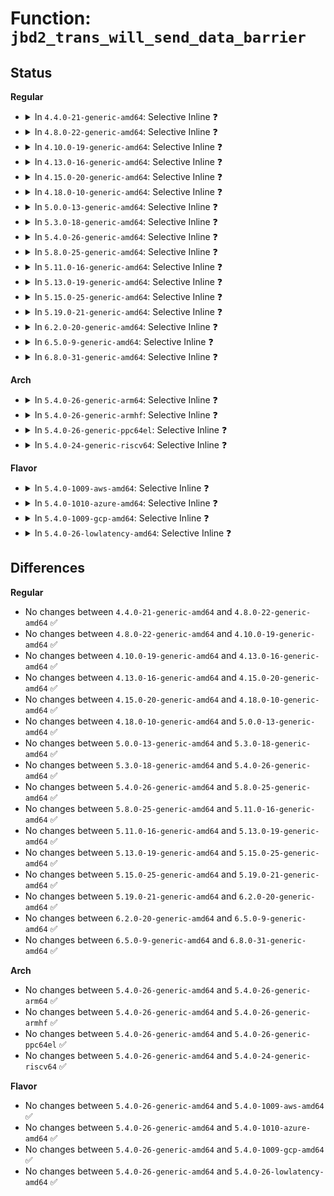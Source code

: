 # Function: <code>jbd2_trans_will_send_data_barrier</code>

## Status
<b>Regular</b>
<ul>
<li>
<details>
<summary>In <code>4.4.0-21-generic-amd64</code>: Selective Inline ❓</summary>

```c
int jbd2_trans_will_send_data_barrier(journal_t * journal, tid_t tid)
```

```json
{
  "name": "jbd2_trans_will_send_data_barrier",
  "collision_type": "Unique Global",
  "inline_type": "Selective",
  "funcs": [
    {
      "addr": 18446744071581921968,
      "name": "jbd2_trans_will_send_data_barrier",
      "external": true,
      "loc": "fs/jbd2/journal.c:650",
      "file": "fs/jbd2/journal.c",
      "inline": "not declared, inlined",
      "caller_inline": [],
      "caller_func": [
        "fs/ext4/fsync.c:ext4_sync_file",
        "fs/ext4/super.c:ext4_sync_fs"
      ]
    }
  ],
  "symbols": [
    {
      "addr": 18446744071581921968,
      "name": "jbd2_trans_will_send_data_barrier",
      "section": ".text",
      "bind": "STB_GLOBAL",
      "size": 131
    }
  ]
}
```
</details>
</li>
<li>
<details>
<summary>In <code>4.8.0-22-generic-amd64</code>: Selective Inline ❓</summary>

```c
int jbd2_trans_will_send_data_barrier(journal_t * journal, tid_t tid)
```

```json
{
  "name": "jbd2_trans_will_send_data_barrier",
  "collision_type": "Unique Global",
  "inline_type": "Selective",
  "funcs": [
    {
      "addr": 18446744071582111760,
      "name": "jbd2_trans_will_send_data_barrier",
      "external": true,
      "loc": "fs/jbd2/journal.c:651",
      "file": "fs/jbd2/journal.c",
      "inline": "not declared, inlined",
      "caller_inline": [],
      "caller_func": [
        "fs/ext4/fsync.c:ext4_sync_file",
        "fs/ext4/super.c:ext4_sync_fs"
      ]
    }
  ],
  "symbols": [
    {
      "addr": 18446744071582111760,
      "name": "jbd2_trans_will_send_data_barrier",
      "section": ".text",
      "bind": "STB_GLOBAL",
      "size": 151
    }
  ]
}
```
</details>
</li>
<li>
<details>
<summary>In <code>4.10.0-19-generic-amd64</code>: Selective Inline ❓</summary>

```c
int jbd2_trans_will_send_data_barrier(journal_t * journal, tid_t tid)
```

```json
{
  "name": "jbd2_trans_will_send_data_barrier",
  "collision_type": "Unique Global",
  "inline_type": "Selective",
  "funcs": [
    {
      "addr": 18446744071582201744,
      "name": "jbd2_trans_will_send_data_barrier",
      "external": true,
      "loc": "fs/jbd2/journal.c:651",
      "file": "fs/jbd2/journal.c",
      "inline": "not declared, inlined",
      "caller_inline": [],
      "caller_func": [
        "fs/ext4/fsync.c:ext4_sync_file",
        "fs/ext4/super.c:ext4_sync_fs"
      ]
    }
  ],
  "symbols": [
    {
      "addr": 18446744071582201744,
      "name": "jbd2_trans_will_send_data_barrier",
      "section": ".text",
      "bind": "STB_GLOBAL",
      "size": 151
    }
  ]
}
```
</details>
</li>
<li>
<details>
<summary>In <code>4.13.0-16-generic-amd64</code>: Selective Inline ❓</summary>

```c
int jbd2_trans_will_send_data_barrier(journal_t * journal, tid_t tid)
```

```json
{
  "name": "jbd2_trans_will_send_data_barrier",
  "collision_type": "Unique Global",
  "inline_type": "Selective",
  "funcs": [
    {
      "addr": 18446744071582287168,
      "name": "jbd2_trans_will_send_data_barrier",
      "external": true,
      "loc": "fs/jbd2/journal.c:660",
      "file": "fs/jbd2/journal.c",
      "inline": "not declared, inlined",
      "caller_inline": [],
      "caller_func": [
        "fs/ext4/fsync.c:ext4_sync_file",
        "fs/ext4/super.c:ext4_sync_fs"
      ]
    }
  ],
  "symbols": [
    {
      "addr": 18446744071582287168,
      "name": "jbd2_trans_will_send_data_barrier",
      "section": ".text",
      "bind": "STB_GLOBAL",
      "size": 142
    }
  ]
}
```
</details>
</li>
<li>
<details>
<summary>In <code>4.15.0-20-generic-amd64</code>: Selective Inline ❓</summary>

```c
int jbd2_trans_will_send_data_barrier(journal_t * journal, tid_t tid)
```

```json
{
  "name": "jbd2_trans_will_send_data_barrier",
  "collision_type": "Unique Global",
  "inline_type": "Selective",
  "funcs": [
    {
      "addr": 18446744071582436240,
      "name": "jbd2_trans_will_send_data_barrier",
      "external": true,
      "loc": "fs/jbd2/journal.c:659",
      "file": "fs/jbd2/journal.c",
      "inline": "not declared, inlined",
      "caller_inline": [],
      "caller_func": [
        "fs/ext4/fsync.c:ext4_sync_file",
        "fs/ext4/super.c:ext4_sync_fs"
      ]
    }
  ],
  "symbols": [
    {
      "addr": 18446744071582436240,
      "name": "jbd2_trans_will_send_data_barrier",
      "section": ".text",
      "bind": "STB_GLOBAL",
      "size": 142
    }
  ]
}
```
</details>
</li>
<li>
<details>
<summary>In <code>4.18.0-10-generic-amd64</code>: Selective Inline ❓</summary>

```c
int jbd2_trans_will_send_data_barrier(journal_t * journal, tid_t tid)
```

```json
{
  "name": "jbd2_trans_will_send_data_barrier",
  "collision_type": "Unique Global",
  "inline_type": "Selective",
  "funcs": [
    {
      "addr": 18446744071582626432,
      "name": "jbd2_trans_will_send_data_barrier",
      "external": true,
      "loc": "fs/jbd2/journal.c:656",
      "file": "fs/jbd2/journal.c",
      "inline": "not declared, inlined",
      "caller_inline": [],
      "caller_func": [
        "fs/ext4/fsync.c:ext4_sync_file",
        "fs/ext4/super.c:ext4_sync_fs"
      ]
    }
  ],
  "symbols": [
    {
      "addr": 18446744071582626432,
      "name": "jbd2_trans_will_send_data_barrier",
      "section": ".text",
      "bind": "STB_GLOBAL",
      "size": 149
    }
  ]
}
```
</details>
</li>
<li>
<details>
<summary>In <code>5.0.0-13-generic-amd64</code>: Selective Inline ❓</summary>

```c
int jbd2_trans_will_send_data_barrier(journal_t * journal, tid_t tid)
```

```json
{
  "name": "jbd2_trans_will_send_data_barrier",
  "collision_type": "Unique Global",
  "inline_type": "Selective",
  "funcs": [
    {
      "addr": 18446744071582728176,
      "name": "jbd2_trans_will_send_data_barrier",
      "external": true,
      "loc": "fs/jbd2/journal.c:656",
      "file": "fs/jbd2/journal.c",
      "inline": "not declared, inlined",
      "caller_inline": [],
      "caller_func": [
        "fs/ext4/fsync.c:ext4_sync_file",
        "fs/ext4/super.c:ext4_sync_fs"
      ]
    }
  ],
  "symbols": [
    {
      "addr": 18446744071582728176,
      "name": "jbd2_trans_will_send_data_barrier",
      "section": ".text",
      "bind": "STB_GLOBAL",
      "size": 149
    }
  ]
}
```
</details>
</li>
<li>
<details>
<summary>In <code>5.3.0-18-generic-amd64</code>: Selective Inline ❓</summary>

```c
int jbd2_trans_will_send_data_barrier(journal_t * journal, tid_t tid)
```

```json
{
  "name": "jbd2_trans_will_send_data_barrier",
  "collision_type": "Unique Global",
  "inline_type": "Selective",
  "funcs": [
    {
      "addr": 18446744071582901760,
      "name": "jbd2_trans_will_send_data_barrier",
      "external": true,
      "loc": "fs/jbd2/journal.c:639",
      "file": "fs/jbd2/journal.c",
      "inline": "not declared, inlined",
      "caller_inline": [],
      "caller_func": [
        "fs/ext4/fsync.c:ext4_sync_file",
        "fs/ext4/super.c:ext4_sync_fs"
      ]
    }
  ],
  "symbols": [
    {
      "addr": 18446744071582901760,
      "name": "jbd2_trans_will_send_data_barrier",
      "section": ".text",
      "bind": "STB_GLOBAL",
      "size": 149
    }
  ]
}
```
</details>
</li>
<li>
<details>
<summary>In <code>5.4.0-26-generic-amd64</code>: Selective Inline ❓</summary>

```c
int jbd2_trans_will_send_data_barrier(journal_t * journal, tid_t tid)
```

```json
{
  "name": "jbd2_trans_will_send_data_barrier",
  "collision_type": "Unique Global",
  "inline_type": "Selective",
  "funcs": [
    {
      "addr": 18446744071583008336,
      "name": "jbd2_trans_will_send_data_barrier",
      "external": true,
      "loc": "fs/jbd2/journal.c:637",
      "file": "fs/jbd2/journal.c",
      "inline": "not declared, inlined",
      "caller_inline": [],
      "caller_func": [
        "fs/ext4/fsync.c:ext4_sync_file",
        "fs/ext4/super.c:ext4_sync_fs"
      ]
    }
  ],
  "symbols": [
    {
      "addr": 18446744071583008336,
      "name": "jbd2_trans_will_send_data_barrier",
      "section": ".text",
      "bind": "STB_GLOBAL",
      "size": 149
    }
  ]
}
```
</details>
</li>
<li>
<details>
<summary>In <code>5.8.0-25-generic-amd64</code>: Selective Inline ❓</summary>

```c
int jbd2_trans_will_send_data_barrier(journal_t * journal, tid_t tid)
```

```json
{
  "name": "jbd2_trans_will_send_data_barrier",
  "collision_type": "Unique Global",
  "inline_type": "Selective",
  "funcs": [
    {
      "addr": 18446744071583327184,
      "name": "jbd2_trans_will_send_data_barrier",
      "external": true,
      "loc": "fs/jbd2/journal.c:636",
      "file": "fs/jbd2/journal.c",
      "inline": "not declared, inlined",
      "caller_inline": [],
      "caller_func": [
        "fs/ext4/fsync.c:ext4_sync_file",
        "fs/ext4/super.c:ext4_sync_fs"
      ]
    }
  ],
  "symbols": [
    {
      "addr": 18446744071583327184,
      "name": "jbd2_trans_will_send_data_barrier",
      "section": ".text",
      "bind": "STB_GLOBAL",
      "size": 149
    }
  ]
}
```
</details>
</li>
<li>
<details>
<summary>In <code>5.11.0-16-generic-amd64</code>: Selective Inline ❓</summary>

```c
int jbd2_trans_will_send_data_barrier(journal_t * journal, tid_t tid)
```

```json
{
  "name": "jbd2_trans_will_send_data_barrier",
  "collision_type": "Unique Global",
  "inline_type": "Selective",
  "funcs": [
    {
      "addr": 18446744071583443248,
      "name": "jbd2_trans_will_send_data_barrier",
      "external": true,
      "loc": "fs/jbd2/journal.c:642",
      "file": "fs/jbd2/journal.c",
      "inline": "not declared, inlined",
      "caller_inline": [],
      "caller_func": [
        "fs/ext4/fsync.c:ext4_sync_file",
        "fs/ext4/super.c:ext4_sync_fs"
      ]
    }
  ],
  "symbols": [
    {
      "addr": 18446744071583443248,
      "name": "jbd2_trans_will_send_data_barrier",
      "section": ".text",
      "bind": "STB_GLOBAL",
      "size": 149
    }
  ]
}
```
</details>
</li>
<li>
<details>
<summary>In <code>5.13.0-19-generic-amd64</code>: Selective Inline ❓</summary>

```c
int jbd2_trans_will_send_data_barrier(journal_t * journal, tid_t tid)
```

```json
{
  "name": "jbd2_trans_will_send_data_barrier",
  "collision_type": "Unique Global",
  "inline_type": "Selective",
  "funcs": [
    {
      "addr": 18446744071583466512,
      "name": "jbd2_trans_will_send_data_barrier",
      "external": true,
      "loc": "fs/jbd2/journal.c:642",
      "file": "fs/jbd2/journal.c",
      "inline": "not declared, inlined",
      "caller_inline": [],
      "caller_func": [
        "fs/ext4/fsync.c:ext4_sync_file",
        "fs/ext4/super.c:ext4_sync_fs"
      ]
    }
  ],
  "symbols": [
    {
      "addr": 18446744071583466512,
      "name": "jbd2_trans_will_send_data_barrier",
      "section": ".text",
      "bind": "STB_GLOBAL",
      "size": 149
    }
  ]
}
```
</details>
</li>
<li>
<details>
<summary>In <code>5.15.0-25-generic-amd64</code>: Selective Inline ❓</summary>

```c
int jbd2_trans_will_send_data_barrier(journal_t * journal, tid_t tid)
```

```json
{
  "name": "jbd2_trans_will_send_data_barrier",
  "collision_type": "Unique Global",
  "inline_type": "Selective",
  "funcs": [
    {
      "addr": 18446744071583817984,
      "name": "jbd2_trans_will_send_data_barrier",
      "external": true,
      "loc": "fs/jbd2/journal.c:642",
      "file": "fs/jbd2/journal.c",
      "inline": "not declared, inlined",
      "caller_inline": [],
      "caller_func": [
        "fs/ext4/fsync.c:ext4_sync_file",
        "fs/ext4/super.c:ext4_sync_fs"
      ]
    }
  ],
  "symbols": [
    {
      "addr": 18446744071583817984,
      "name": "jbd2_trans_will_send_data_barrier",
      "section": ".text",
      "bind": "STB_GLOBAL",
      "size": 152
    }
  ]
}
```
</details>
</li>
<li>
<details>
<summary>In <code>5.19.0-21-generic-amd64</code>: Selective Inline ❓</summary>

```c
int jbd2_trans_will_send_data_barrier(journal_t * journal, tid_t tid)
```

```json
{
  "name": "jbd2_trans_will_send_data_barrier",
  "collision_type": "Unique Global",
  "inline_type": "Selective",
  "funcs": [
    {
      "addr": 18446744071584385520,
      "name": "jbd2_trans_will_send_data_barrier",
      "external": true,
      "loc": "fs/jbd2/journal.c:642",
      "file": "fs/jbd2/journal.c",
      "inline": "not declared, inlined",
      "caller_inline": [],
      "caller_func": [
        "fs/ext4/fsync.c:ext4_sync_file",
        "fs/ext4/super.c:ext4_sync_fs"
      ]
    }
  ],
  "symbols": [
    {
      "addr": 18446744071584385520,
      "name": "jbd2_trans_will_send_data_barrier",
      "section": ".text",
      "bind": "STB_GLOBAL",
      "size": 179
    }
  ]
}
```
</details>
</li>
<li>
<details>
<summary>In <code>6.2.0-20-generic-amd64</code>: Selective Inline ❓</summary>

```c
int jbd2_trans_will_send_data_barrier(journal_t * journal, tid_t tid)
```

```json
{
  "name": "jbd2_trans_will_send_data_barrier",
  "collision_type": "Unique Global",
  "inline_type": "Selective",
  "funcs": [
    {
      "addr": 18446744071585039264,
      "name": "jbd2_trans_will_send_data_barrier",
      "external": true,
      "loc": "fs/jbd2/journal.c:639",
      "file": "fs/jbd2/journal.c",
      "inline": "not declared, inlined",
      "caller_inline": [],
      "caller_func": [
        "fs/ext4/fsync.c:ext4_sync_file",
        "fs/ext4/super.c:ext4_sync_fs"
      ]
    }
  ],
  "symbols": [
    {
      "addr": 18446744071585039264,
      "name": "jbd2_trans_will_send_data_barrier",
      "section": ".text",
      "bind": "STB_GLOBAL",
      "size": 179
    }
  ]
}
```
</details>
</li>
<li>
<details>
<summary>In <code>6.5.0-9-generic-amd64</code>: Selective Inline ❓</summary>

```c
int jbd2_trans_will_send_data_barrier(journal_t * journal, tid_t tid)
```

```json
{
  "name": "jbd2_trans_will_send_data_barrier",
  "collision_type": "Unique Global",
  "inline_type": "Selective",
  "funcs": [
    {
      "addr": 18446744071585266864,
      "name": "jbd2_trans_will_send_data_barrier",
      "external": true,
      "loc": "fs/jbd2/journal.c:638",
      "file": "fs/jbd2/journal.c",
      "inline": "not declared, inlined",
      "caller_inline": [],
      "caller_func": [
        "fs/ext4/fsync.c:ext4_sync_file",
        "fs/ext4/super.c:ext4_sync_fs"
      ]
    }
  ],
  "symbols": [
    {
      "addr": 18446744071585266864,
      "name": "jbd2_trans_will_send_data_barrier",
      "section": ".text",
      "bind": "STB_GLOBAL",
      "size": 179
    }
  ]
}
```
</details>
</li>
<li>
<details>
<summary>In <code>6.8.0-31-generic-amd64</code>: Selective Inline ❓</summary>

```c
int jbd2_trans_will_send_data_barrier(journal_t * journal, tid_t tid)
```

```json
{
  "name": "jbd2_trans_will_send_data_barrier",
  "collision_type": "Unique Global",
  "inline_type": "Selective",
  "funcs": [
    {
      "addr": 18446744071585500176,
      "name": "jbd2_trans_will_send_data_barrier",
      "external": true,
      "loc": "fs/jbd2/journal.c:627",
      "file": "fs/jbd2/journal.c",
      "inline": "not declared, inlined",
      "caller_inline": [],
      "caller_func": [
        "fs/ext4/fsync.c:ext4_sync_file",
        "fs/ext4/super.c:ext4_sync_fs"
      ]
    }
  ],
  "symbols": [
    {
      "addr": 18446744071585500176,
      "name": "jbd2_trans_will_send_data_barrier",
      "section": ".text",
      "bind": "STB_GLOBAL",
      "size": 176
    }
  ]
}
```
</details>
</li>
</ul>
<b>Arch</b>
<ul>
<li>
<details>
<summary>In <code>5.4.0-26-generic-arm64</code>: Selective Inline ❓</summary>

```c
int jbd2_trans_will_send_data_barrier(journal_t * journal, tid_t tid)
```

```json
{
  "name": "jbd2_trans_will_send_data_barrier",
  "collision_type": "Unique Global",
  "inline_type": "Selective",
  "funcs": [
    {
      "addr": 18446603336494701880,
      "name": "jbd2_trans_will_send_data_barrier",
      "external": true,
      "loc": "fs/jbd2/journal.c:637",
      "file": "fs/jbd2/journal.c",
      "inline": "not declared, inlined",
      "caller_inline": [],
      "caller_func": [
        "fs/ext4/fsync.c:ext4_sync_file",
        "fs/ext4/super.c:ext4_sync_fs"
      ]
    }
  ],
  "symbols": [
    {
      "addr": 18446603336494701880,
      "name": "jbd2_trans_will_send_data_barrier",
      "section": ".text",
      "bind": "STB_GLOBAL",
      "size": 280
    }
  ]
}
```
</details>
</li>
<li>
<details>
<summary>In <code>5.4.0-26-generic-armhf</code>: Selective Inline ❓</summary>

```c
int jbd2_trans_will_send_data_barrier(journal_t * journal, tid_t tid)
```

```json
{
  "name": "jbd2_trans_will_send_data_barrier",
  "collision_type": "Unique Global",
  "inline_type": "Selective",
  "funcs": [
    {
      "addr": 3228141788,
      "name": "jbd2_trans_will_send_data_barrier",
      "external": true,
      "loc": "fs/jbd2/journal.c:637",
      "file": "fs/jbd2/journal.c",
      "inline": "not declared, inlined",
      "caller_inline": [],
      "caller_func": [
        "fs/ext4/fsync.c:ext4_sync_file",
        "fs/ext4/super.c:ext4_sync_fs"
      ]
    }
  ],
  "symbols": [
    {
      "addr": 3228141788,
      "name": "jbd2_trans_will_send_data_barrier",
      "section": ".text",
      "bind": "STB_GLOBAL",
      "size": 216
    }
  ]
}
```
</details>
</li>
<li>
<details>
<summary>In <code>5.4.0-26-generic-ppc64el</code>: Selective Inline ❓</summary>

```c
int jbd2_trans_will_send_data_barrier(journal_t * journal, tid_t tid)
```

```json
{
  "name": "jbd2_trans_will_send_data_barrier",
  "collision_type": "Unique Global",
  "inline_type": "Selective",
  "funcs": [
    {
      "addr": 13835058055288517408,
      "name": "jbd2_trans_will_send_data_barrier",
      "external": true,
      "loc": "fs/jbd2/journal.c:637",
      "file": "fs/jbd2/journal.c",
      "inline": "not declared, inlined",
      "caller_inline": [],
      "caller_func": [
        "fs/ext4/fsync.c:ext4_sync_file",
        "fs/ext4/super.c:ext4_sync_fs"
      ]
    }
  ],
  "symbols": [
    {
      "addr": 13835058055288517408,
      "name": "jbd2_trans_will_send_data_barrier",
      "section": ".text",
      "bind": "STB_GLOBAL",
      "size": 276
    }
  ]
}
```
</details>
</li>
<li>
<details>
<summary>In <code>5.4.0-24-generic-riscv64</code>: Selective Inline ❓</summary>

```c
int jbd2_trans_will_send_data_barrier(journal_t * journal, tid_t tid)
```

```json
{
  "name": "jbd2_trans_will_send_data_barrier",
  "collision_type": "Unique Global",
  "inline_type": "Selective",
  "funcs": [
    {
      "addr": 18446743936274051806,
      "name": "jbd2_trans_will_send_data_barrier",
      "external": true,
      "loc": "fs/jbd2/journal.c:637",
      "file": "fs/jbd2/journal.c",
      "inline": "not declared, inlined",
      "caller_inline": [],
      "caller_func": [
        "fs/ext4/fsync.c:ext4_sync_file",
        "fs/ext4/super.c:ext4_sync_fs"
      ]
    }
  ],
  "symbols": [
    {
      "addr": 18446743936274051806,
      "name": "jbd2_trans_will_send_data_barrier",
      "section": ".text",
      "bind": "STB_GLOBAL",
      "size": 148
    }
  ]
}
```
</details>
</li>
</ul>
<b>Flavor</b>
<ul>
<li>
<details>
<summary>In <code>5.4.0-1009-aws-amd64</code>: Selective Inline ❓</summary>

```c
int jbd2_trans_will_send_data_barrier(journal_t * journal, tid_t tid)
```

```json
{
  "name": "jbd2_trans_will_send_data_barrier",
  "collision_type": "Unique Global",
  "inline_type": "Selective",
  "funcs": [
    {
      "addr": 18446744071582977072,
      "name": "jbd2_trans_will_send_data_barrier",
      "external": true,
      "loc": "fs/jbd2/journal.c:637",
      "file": "fs/jbd2/journal.c",
      "inline": "not declared, inlined",
      "caller_inline": [],
      "caller_func": [
        "fs/ext4/fsync.c:ext4_sync_file",
        "fs/ext4/super.c:ext4_sync_fs"
      ]
    }
  ],
  "symbols": [
    {
      "addr": 18446744071582977072,
      "name": "jbd2_trans_will_send_data_barrier",
      "section": ".text",
      "bind": "STB_GLOBAL",
      "size": 149
    }
  ]
}
```
</details>
</li>
<li>
<details>
<summary>In <code>5.4.0-1010-azure-amd64</code>: Selective Inline ❓</summary>

```c
int jbd2_trans_will_send_data_barrier(journal_t * journal, tid_t tid)
```

```json
{
  "name": "jbd2_trans_will_send_data_barrier",
  "collision_type": "Unique Global",
  "inline_type": "Selective",
  "funcs": [
    {
      "addr": 18446744071582914224,
      "name": "jbd2_trans_will_send_data_barrier",
      "external": true,
      "loc": "fs/jbd2/journal.c:637",
      "file": "fs/jbd2/journal.c",
      "inline": "not declared, inlined",
      "caller_inline": [],
      "caller_func": [
        "fs/ext4/fsync.c:ext4_sync_file",
        "fs/ext4/super.c:ext4_sync_fs"
      ]
    }
  ],
  "symbols": [
    {
      "addr": 18446744071582914224,
      "name": "jbd2_trans_will_send_data_barrier",
      "section": ".text",
      "bind": "STB_GLOBAL",
      "size": 149
    }
  ]
}
```
</details>
</li>
<li>
<details>
<summary>In <code>5.4.0-1009-gcp-amd64</code>: Selective Inline ❓</summary>

```c
int jbd2_trans_will_send_data_barrier(journal_t * journal, tid_t tid)
```

```json
{
  "name": "jbd2_trans_will_send_data_barrier",
  "collision_type": "Unique Global",
  "inline_type": "Selective",
  "funcs": [
    {
      "addr": 18446744071582965680,
      "name": "jbd2_trans_will_send_data_barrier",
      "external": true,
      "loc": "fs/jbd2/journal.c:637",
      "file": "fs/jbd2/journal.c",
      "inline": "not declared, inlined",
      "caller_inline": [],
      "caller_func": [
        "fs/ext4/fsync.c:ext4_sync_file",
        "fs/ext4/super.c:ext4_sync_fs"
      ]
    }
  ],
  "symbols": [
    {
      "addr": 18446744071582965680,
      "name": "jbd2_trans_will_send_data_barrier",
      "section": ".text",
      "bind": "STB_GLOBAL",
      "size": 149
    }
  ]
}
```
</details>
</li>
<li>
<details>
<summary>In <code>5.4.0-26-lowlatency-amd64</code>: Selective Inline ❓</summary>

```c
int jbd2_trans_will_send_data_barrier(journal_t * journal, tid_t tid)
```

```json
{
  "name": "jbd2_trans_will_send_data_barrier",
  "collision_type": "Unique Global",
  "inline_type": "Selective",
  "funcs": [
    {
      "addr": 18446744071583054560,
      "name": "jbd2_trans_will_send_data_barrier",
      "external": true,
      "loc": "fs/jbd2/journal.c:637",
      "file": "fs/jbd2/journal.c",
      "inline": "not declared, inlined",
      "caller_inline": [],
      "caller_func": [
        "fs/ext4/fsync.c:ext4_sync_file",
        "fs/ext4/super.c:ext4_sync_fs"
      ]
    }
  ],
  "symbols": [
    {
      "addr": 18446744071583054560,
      "name": "jbd2_trans_will_send_data_barrier",
      "section": ".text",
      "bind": "STB_GLOBAL",
      "size": 156
    }
  ]
}
```
</details>
</li>
</ul>

## Differences
<b>Regular</b>
<ul>
<li>
No changes between <code>4.4.0-21-generic-amd64</code> and <code>4.8.0-22-generic-amd64</code> ✅
</li>
<li>
No changes between <code>4.8.0-22-generic-amd64</code> and <code>4.10.0-19-generic-amd64</code> ✅
</li>
<li>
No changes between <code>4.10.0-19-generic-amd64</code> and <code>4.13.0-16-generic-amd64</code> ✅
</li>
<li>
No changes between <code>4.13.0-16-generic-amd64</code> and <code>4.15.0-20-generic-amd64</code> ✅
</li>
<li>
No changes between <code>4.15.0-20-generic-amd64</code> and <code>4.18.0-10-generic-amd64</code> ✅
</li>
<li>
No changes between <code>4.18.0-10-generic-amd64</code> and <code>5.0.0-13-generic-amd64</code> ✅
</li>
<li>
No changes between <code>5.0.0-13-generic-amd64</code> and <code>5.3.0-18-generic-amd64</code> ✅
</li>
<li>
No changes between <code>5.3.0-18-generic-amd64</code> and <code>5.4.0-26-generic-amd64</code> ✅
</li>
<li>
No changes between <code>5.4.0-26-generic-amd64</code> and <code>5.8.0-25-generic-amd64</code> ✅
</li>
<li>
No changes between <code>5.8.0-25-generic-amd64</code> and <code>5.11.0-16-generic-amd64</code> ✅
</li>
<li>
No changes between <code>5.11.0-16-generic-amd64</code> and <code>5.13.0-19-generic-amd64</code> ✅
</li>
<li>
No changes between <code>5.13.0-19-generic-amd64</code> and <code>5.15.0-25-generic-amd64</code> ✅
</li>
<li>
No changes between <code>5.15.0-25-generic-amd64</code> and <code>5.19.0-21-generic-amd64</code> ✅
</li>
<li>
No changes between <code>5.19.0-21-generic-amd64</code> and <code>6.2.0-20-generic-amd64</code> ✅
</li>
<li>
No changes between <code>6.2.0-20-generic-amd64</code> and <code>6.5.0-9-generic-amd64</code> ✅
</li>
<li>
No changes between <code>6.5.0-9-generic-amd64</code> and <code>6.8.0-31-generic-amd64</code> ✅
</li>
</ul>
<b>Arch</b>
<ul>
<li>
No changes between <code>5.4.0-26-generic-amd64</code> and <code>5.4.0-26-generic-arm64</code> ✅
</li>
<li>
No changes between <code>5.4.0-26-generic-amd64</code> and <code>5.4.0-26-generic-armhf</code> ✅
</li>
<li>
No changes between <code>5.4.0-26-generic-amd64</code> and <code>5.4.0-26-generic-ppc64el</code> ✅
</li>
<li>
No changes between <code>5.4.0-26-generic-amd64</code> and <code>5.4.0-24-generic-riscv64</code> ✅
</li>
</ul>
<b>Flavor</b>
<ul>
<li>
No changes between <code>5.4.0-26-generic-amd64</code> and <code>5.4.0-1009-aws-amd64</code> ✅
</li>
<li>
No changes between <code>5.4.0-26-generic-amd64</code> and <code>5.4.0-1010-azure-amd64</code> ✅
</li>
<li>
No changes between <code>5.4.0-26-generic-amd64</code> and <code>5.4.0-1009-gcp-amd64</code> ✅
</li>
<li>
No changes between <code>5.4.0-26-generic-amd64</code> and <code>5.4.0-26-lowlatency-amd64</code> ✅
</li>
</ul>
